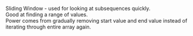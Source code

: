 Sliding Window - used for looking at subsequences quickly. <br />
Good at finding a range of values. <br />
Power comes from gradually removing start value and end value instead of iterating through entire array again.